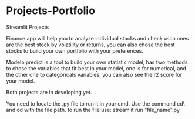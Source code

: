 # Projects-Portfolio

Streamlit Projects

Finance app will help you to analyze individual stocks and check wich ones are the best stock by volatility or returns,
you can also chose the best stocks to build your own portfolio with your preferences.

Modelo predict is a tool to build your own statistic model, has two methods to chose the variables that fit best in your model, one is
for numerical, and the other one to categoricals variables, you can also see the r2 score for your model.

Both projects are in developing yet.

You need to locate the .py file to run it in your cmd.
Use the command cd\ and cd with the file path.
to run the file use: streamlit run "file_name".py
